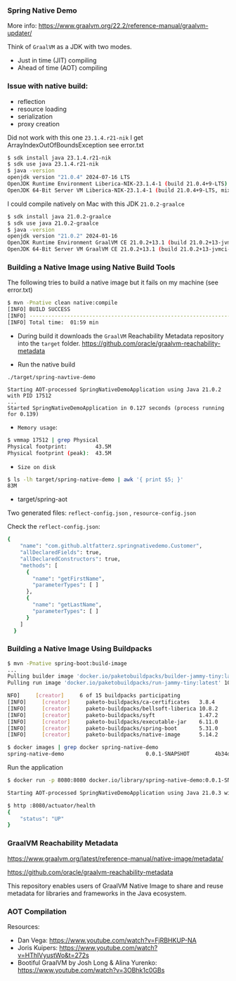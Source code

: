 ### Spring Native Demo

More info: https://www.graalvm.org/22.2/reference-manual/graalvm-updater/

Think of `GraalVM` as a JDK with two modes.
- Just in time (JIT) compiling
- Ahead of time (AOT) compiling


### Issue with native build:

- reflection
- resource loading
- serialization
- proxy creation

Did not work with this one `23.1.4.r21-nik` I get ArrayIndexOutOfBoundsException see error.txt

```bash
$ sdk install java 23.1.4.r21-nik
$ sdk use java 23.1.4.r21-nik
$ java -version
openjdk version "21.0.4" 2024-07-16 LTS
OpenJDK Runtime Environment Liberica-NIK-23.1.4-1 (build 21.0.4+9-LTS)
OpenJDK 64-Bit Server VM Liberica-NIK-23.1.4-1 (build 21.0.4+9-LTS, mixed mode, sharing)
```

I could compile natively on Mac with this JDK `21.0.2-graalce`

```bash
$ sdk install java 21.0.2-graalce
$ sdk use java 21.0.2-graalce
$ java -version
openjdk version "21.0.2" 2024-01-16
OpenJDK Runtime Environment GraalVM CE 21.0.2+13.1 (build 21.0.2+13-jvmci-23.1-b30)
OpenJDK 64-Bit Server VM GraalVM CE 21.0.2+13.1 (build 21.0.2+13-jvmci-23.1-b30, mixed mode, sharing)
```

### Building a Native Image using Native Build Tools

The following tries to build a native image but it fails on my machine (see error.txt)

```bash
$ mvn -Pnative clean native:compile
[INFO] BUILD SUCCESS
[INFO] ------------------------------------------------------------------------
[INFO] Total time:  01:59 min
```

- During build it downloads the `GraalVM` Reachability Metadata repository into the `target` folder.
  https://github.com/oracle/graalvm-reachability-metadata

- Run the native build

```
./target/spring-navtive-demo

Starting AOT-processed SpringNativeDemoApplication using Java 21.0.2 with PID 17512
...
Started SpringNativeDemoApplication in 0.127 seconds (process running for 0.139)
```

- `Memory usage`:

```bash
$ vmmap 17512 | grep Physical
Physical footprint:         43.5M
Physical footprint (peak):  43.5M
```

- `Size on disk`

```bash
$ ls -lh target/spring-native-demo | awk '{ print $5; }'
83M
```
- target/spring-aot

Two generated files: `reflect-config.json` , `resource-config.json`

Check the `reflect-config.json`: 

```bash
{
    "name": "com.github.altfatterz.springnativedemo.Customer",
    "allDeclaredFields": true,
    "allDeclaredConstructors": true,
    "methods": [
      {
        "name": "getFirstName",
        "parameterTypes": [ ]
      },
      {
        "name": "getLastName",
        "parameterTypes": [ ]
      }
    ]
  }
```

### Building a Native Image Using Buildpacks

```bash
$ mvn -Pnative spring-boot:build-image
...
Pulling builder image 'docker.io/paketobuildpacks/builder-jammy-tiny:latest' 100%
Pulling run image 'docker.io/paketobuildpacks/run-jammy-tiny:latest' 100%

NFO]     [creator]     6 of 15 buildpacks participating
[INFO]     [creator]     paketo-buildpacks/ca-certificates   3.8.4
[INFO]     [creator]     paketo-buildpacks/bellsoft-liberica 10.8.2
[INFO]     [creator]     paketo-buildpacks/syft              1.47.2
[INFO]     [creator]     paketo-buildpacks/executable-jar    6.11.0
[INFO]     [creator]     paketo-buildpacks/spring-boot       5.31.0
[INFO]     [creator]     paketo-buildpacks/native-image      5.14.2
```

```bash
$ docker images | grep docker spring-native-demo
spring-native-demo                          0.0.1-SNAPSHOT        4b34d972cded   44 years ago    118MB
```

Run the application

```bash
$ docker run -p 8080:8080 docker.io/library/spring-native-demo:0.0.1-SNAPSHOT

Starting AOT-processed SpringNativeDemoApplication using Java 21.0.3 with PID 1
```

```bash
$ http :8080/actuator/health
{
    "status": "UP"
}
```


### GraalVM Reachability Metadata

https://www.graalvm.org/latest/reference-manual/native-image/metadata/

https://github.com/oracle/graalvm-reachability-metadata

This repository enables users of GraalVM Native Image to share and reuse metadata for libraries and frameworks in the Java ecosystem.


### AOT Compilation

Resources:

- Dan Vega: https://www.youtube.com/watch?v=FjRBHKUP-NA
- Joris Kuipers: https://www.youtube.com/watch?v=HThlVyustWo&t=272s
- Bootiful GraalVM by Josh Long & Alina Yurenko: https://www.youtube.com/watch?v=3OBhk1c0GBs